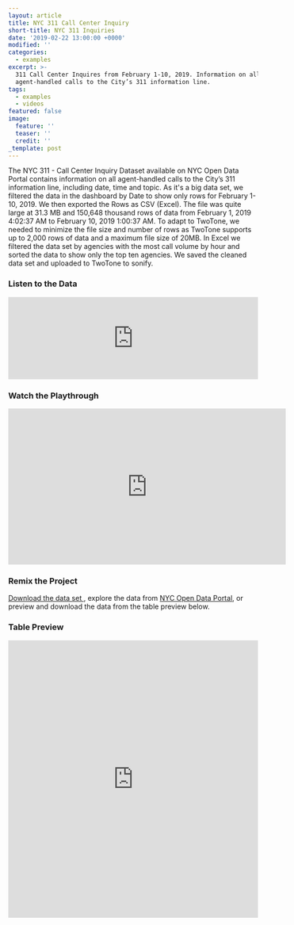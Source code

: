 ```yaml
---
layout: article
title: NYC 311 Call Center Inquiry
short-title: NYC 311 Inquiries
date: '2019-02-22 13:00:00 +0000'
modified: ''
categories:
  - examples
excerpt: >-
  311 Call Center Inquires from February 1-10, 2019. Information on all
  agent-handled calls to the City’s 311 information line.
tags:
  - examples
  - videos
featured: false
image:
  feature: ''
  teaser: ''
  credit: ''
_template: post
---
```





The NYC 311 - Call Center Inquiry Dataset available on NYC Open Data Portal  contains information on all agent-handled calls to the City’s 311 information line, including date, time and topic. As it's a big data set, we filtered the data in the dashboard by Date to show only rows for February 1-10, 2019. We then exported the Rows as CSV (Excel). The file was quite large at 31.3 MB and 150,648 thousand rows of data from February 1, 2019 4:02:37 AM to February 10, 2019 1:00:37 AM. To adapt to TwoTone, we needed to minimize the file size and number of rows as TwoTone supports up to 2,000 rows of data and a maximum file size of 20MB. In Excel we filtered the data set by agencies with the most call volume by hour and sorted the data to show only the top ten agencies. We saved the cleaned data set and uploaded to TwoTone to sonify.

### Listen to the Data

<iframe width="100%" height="166" scrolling="no" frameborder="no" allow="autoplay" src="https://w.soundcloud.com/player/?url=https%3A//api.soundcloud.com/tracks/579089274&color=%23f57c00&auto_play=false&hide_related=false&show_comments=true&show_user=true&show_reposts=false&show_teaser=true"></iframe>

### Watch the Playthrough

<iframe width="560" height="315" src="https://www.youtube.com/embed/OmOxJFlI-7A" frameborder="0" allow="accelerometer; autoplay; encrypted-media; gyroscope; picture-in-picture" allowfullscreen></iframe>

### Remix the Project

[Download the data set ](https://drive.google.com/open?id=1SjA93bPlhfc3t4yxEo9RTKG5OYB4tn9G "NYC 311 Call Center Inquiry "), explore the data from [NYC Open Data Portal](https://data.cityofnewyork.us/City-Government/311-Call-Center-Inquiry/tdd6-3ysr "NYC Open Data"), or preview and download the data from the table preview below.

### Table Preview

<iframe width="100%" height="560" title="311 Call Center Inquiry" src="https://data.cityofnewyork.us/w/wewp-mm3p/25te-f2tw?cur=6pkVcI5LoM2&from=root" frameborder="0" scrolling="no"><a href="https://data.cityofnewyork.us/City-Government/311-Call-Center-Inquiry/wewp-mm3p" title="311 Call Center Inquiry" target="_blank">311 Call Center Inquiry</a></iframe>
